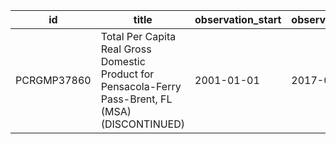 | id          | title                                                                                                | observation_start   | observation_end   |
|-------------|------------------------------------------------------------------------------------------------------|---------------------|-------------------|
| PCRGMP37860 | Total Per Capita Real Gross Domestic Product for Pensacola-Ferry Pass-Brent, FL (MSA) (DISCONTINUED) | 2001-01-01          | 2017-01-01        |